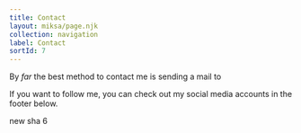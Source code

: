 ```yaml
---
title: Contact
layout: miksa/page.njk
collection: navigation
label: Contact
sortId: 7
---
```


By *far* the best method to contact me is sending a mail to <script>a='gvandam'; b='mail'; c='.com'
document.write('<A hre'+'f="mai'+'lto:'+a+'@g'+b+c+'">');
document.write(a+'@g'+b+c+'</a>');
</script>

If you want to follow me, you can check out my social media accounts in the footer below.

new sha 6
